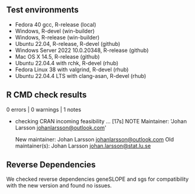 ## Test environments

- Fedora 40 gcc, R-release (local)
- Windows, R-devel (win-builder)
- Windows, R-release (win-builder)
- Ubuntu 22.04, R-release, R-devel (github)
- Windows Server 2022 10.0.20348, R-release (github)
- Mac OS X 14.5, R-release (github)
- Ubuntu 22.04.4 with rchk, R-devel (rhub)
- Fedora Linux 38 with valgrind, R-devel (rhub)
- Ubuntu 22.04.4 LTS with clang-asan, R-devel (rhub)

## R CMD check results

0 errors | 0 warnings | 1 notes

* checking CRAN incoming feasibility ... [17s] NOTE
  Maintainer: 'Johan Larsson <johanlarsson@outlook.com>'

  New maintainer:
    Johan Larsson <johanlarsson@outlook.com>
  Old maintainer(s):
    Johan Larsson <johan.larsson@stat.lu.se>

## Reverse Dependencies

We checked reverse dependencies geneSLOPE and sgs for compatibility with the new
version and found no issues.
